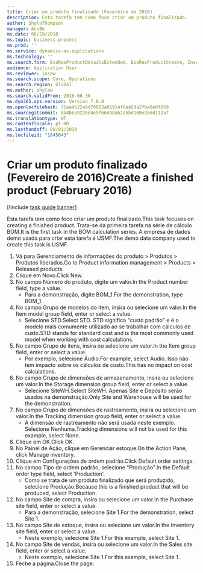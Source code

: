 ```yaml
---
title: Criar um produto finalizado (Fevereiro de 2016)
description: Esta tarefa tem como foco criar um produto finalizado.
author: ShylaThompson
manager: AnnBe
ms.date: 08/29/2018
ms.topic: business-process
ms.prod: ''
ms.service: dynamics-ax-applications
ms.technology: ''
ms.search.form: EcoResProductDetailsExtended, EcoResProductCreate, InventItemOrderSetup
audience: Application User
ms.reviewer: josaw
ms.search.scope: Core, Operations
ms.search.region: Global
ms.author: shylaw
ms.search.validFrom: 2016-06-30
ms.dyn365.ops.version: Version 7.0.0
ms.openlocfilehash: 71aa4522a9d70883a01914f6aa59a2fba0e0f659
ms.sourcegitcommit: 8b4b6a9226d4e5f66498ab2a5b4160e26dd112af
ms.translationtype: HT
ms.contentlocale: pt-BR
ms.lasthandoff: 08/01/2019
ms.locfileid: "1845043"
---
```

# <a name="create-a-finished-product-february-2016"></a><span data-ttu-id="1eaa6-103">Criar um produto finalizado (Fevereiro de 2016)</span><span class="sxs-lookup"><span data-stu-id="1eaa6-103">Create a finished product (February 2016)</span></span>

[!include [task guide banner](../../includes/task-guide-banner.md)]

<span data-ttu-id="1eaa6-104">Esta tarefa tem como foco criar um produto finalizado.</span><span class="sxs-lookup"><span data-stu-id="1eaa6-104">This task focuses on creating a finished product.</span></span> <span data-ttu-id="1eaa6-105">Trata-se da primeira tarefa na série de cálculo BOM.</span><span class="sxs-lookup"><span data-stu-id="1eaa6-105">It is the first task in the BOM calculation series.</span></span> <span data-ttu-id="1eaa6-106">A empresa de dados demo usada para criar esta tarefa é USMF.</span><span class="sxs-lookup"><span data-stu-id="1eaa6-106">The demo data company used to create this task is USMF.</span></span>

1. <span data-ttu-id="1eaa6-107">Vá para Gerenciamento de informações do produto > Produtos > Produtos liberados.</span><span class="sxs-lookup"><span data-stu-id="1eaa6-107">Go to Product information management > Products > Released products.</span></span>
2. <span data-ttu-id="1eaa6-108">Clique em Novo.</span><span class="sxs-lookup"><span data-stu-id="1eaa6-108">Click New.</span></span>
3. <span data-ttu-id="1eaa6-109">No campo Número do produto, digite um valor.</span><span class="sxs-lookup"><span data-stu-id="1eaa6-109">In the Product number field, type a value.</span></span>
    * <span data-ttu-id="1eaa6-110">Para a demonstração, digite BOM_1.</span><span class="sxs-lookup"><span data-stu-id="1eaa6-110">For the demonstration, type BOM_1.</span></span>  
4. <span data-ttu-id="1eaa6-111">No campo Grupo de modelos do item, insira ou selecione um valor.</span><span class="sxs-lookup"><span data-stu-id="1eaa6-111">In the Item model group field, enter or select a value.</span></span>
    * <span data-ttu-id="1eaa6-112">Selecione STD.</span><span class="sxs-lookup"><span data-stu-id="1eaa6-112">Select STD.</span></span> <span data-ttu-id="1eaa6-113">STD significa "custo padrão" e é o modelo mais comumente utilizado ao se trabalhar com cálculos de custo.</span><span class="sxs-lookup"><span data-stu-id="1eaa6-113">STD stands for standard cost and is the most commonly used model when working with cost calculations.</span></span>  
5. <span data-ttu-id="1eaa6-114">No campo Grupo de itens, insira ou selecione um valor.</span><span class="sxs-lookup"><span data-stu-id="1eaa6-114">In the Item group field, enter or select a value.</span></span>
    * <span data-ttu-id="1eaa6-115">Por exemplo, selecione Áudio.</span><span class="sxs-lookup"><span data-stu-id="1eaa6-115">For example, select Audio.</span></span> <span data-ttu-id="1eaa6-116">Isso não tem impacto sobre os cálculos de custo.</span><span class="sxs-lookup"><span data-stu-id="1eaa6-116">This has no impact on cost calculations.</span></span>  
6. <span data-ttu-id="1eaa6-117">No campo Grupo de dimensões de armazenamento, insira ou selecione um valor.</span><span class="sxs-lookup"><span data-stu-id="1eaa6-117">In the Storage dimension group field, enter or select a value.</span></span>
    * <span data-ttu-id="1eaa6-118">Selecione SiteWH.</span><span class="sxs-lookup"><span data-stu-id="1eaa6-118">Select SiteWH.</span></span> <span data-ttu-id="1eaa6-119">Apenas Site e Depósito serão usados na demonstração.</span><span class="sxs-lookup"><span data-stu-id="1eaa6-119">Only Site and Warehouse will be used for the demonstration.</span></span>  
7. <span data-ttu-id="1eaa6-120">No campo Grupo de dimensões de rastreamento, insira ou selecione um valor.</span><span class="sxs-lookup"><span data-stu-id="1eaa6-120">In the Tracking dimension group field, enter or select a value.</span></span>
    * <span data-ttu-id="1eaa6-121">A dimensão de rastreamento não será usada neste exemplo. Selecione Nenhuma.</span><span class="sxs-lookup"><span data-stu-id="1eaa6-121">Tracking dimensions will not be used for this example, select None.</span></span>  
8. <span data-ttu-id="1eaa6-122">Clique em OK.</span><span class="sxs-lookup"><span data-stu-id="1eaa6-122">Click OK.</span></span>
9. <span data-ttu-id="1eaa6-123">No Painel de Ação, clique em Gerenciar estoque.</span><span class="sxs-lookup"><span data-stu-id="1eaa6-123">On the Action Pane, click Manage inventory.</span></span>
10. <span data-ttu-id="1eaa6-124">Clique em Configurações de ordem padrão.</span><span class="sxs-lookup"><span data-stu-id="1eaa6-124">Click Default order settings.</span></span>
11. <span data-ttu-id="1eaa6-125">No campo Tipo de ordem padrão, selecione "Produção".</span><span class="sxs-lookup"><span data-stu-id="1eaa6-125">In the Default order type field, select 'Production'.</span></span>
    * <span data-ttu-id="1eaa6-126">Como se trata de um produto finalizado que será produzido, selecione Produção.</span><span class="sxs-lookup"><span data-stu-id="1eaa6-126">Because this is a finished product that will be produced, select Production.</span></span>  
12. <span data-ttu-id="1eaa6-127">No campo Site de compra, insira ou selecione um valor.</span><span class="sxs-lookup"><span data-stu-id="1eaa6-127">In the Purchase site field, enter or select a value.</span></span>
    * <span data-ttu-id="1eaa6-128">Para a demonstração, selecione Site 1.</span><span class="sxs-lookup"><span data-stu-id="1eaa6-128">For the demonstration, select Site 1.</span></span>  
13. <span data-ttu-id="1eaa6-129">No campo Site de estoque, insira ou selecione um valor.</span><span class="sxs-lookup"><span data-stu-id="1eaa6-129">In the Inventory site field, enter or select a value.</span></span>
    * <span data-ttu-id="1eaa6-130">Neste exemplo, selecione Site 1.</span><span class="sxs-lookup"><span data-stu-id="1eaa6-130">For this example, select Site 1.</span></span>  
14. <span data-ttu-id="1eaa6-131">No campo Site de vendas, insira ou selecione um valor.</span><span class="sxs-lookup"><span data-stu-id="1eaa6-131">In the Sales site field, enter or select a value.</span></span>
    * <span data-ttu-id="1eaa6-132">Neste exemplo, selecione Site 1.</span><span class="sxs-lookup"><span data-stu-id="1eaa6-132">For this example, select Site 1.</span></span>  
15. <span data-ttu-id="1eaa6-133">Feche a página.</span><span class="sxs-lookup"><span data-stu-id="1eaa6-133">Close the page.</span></span>

